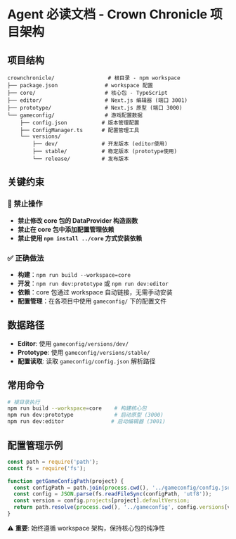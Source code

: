 # Agent 必读文档 - Crown Chronicle 项目架构

## 项目结构
```
crownchronicle/                 # 根目录 - npm workspace
├── package.json               # workspace 配置
├── core/                      # 核心包 - TypeScript
├── editor/                    # Next.js 编辑器 (端口 3001)
├── prototype/                 # Next.js 原型 (端口 3000)
└── gameconfig/                # 游戏配置数据
    ├── config.json           # 版本管理配置
    ├── ConfigManager.ts      # 配置管理工具
    └── versions/
        ├── dev/              # 开发版本 (editor使用)
        ├── stable/           # 稳定版本 (prototype使用)
        └── release/          # 发布版本
```

## 关键约束

### 🚫 禁止操作
- **禁止修改 core 包的 DataProvider 构造函数**
- **禁止在 core 包中添加配置管理依赖**
- **禁止使用 `npm install ../core` 方式安装依赖**

### ✅ 正确做法
- **构建**：`npm run build --workspace=core`
- **开发**：`npm run dev:prototype` 或 `npm run dev:editor`
- **依赖**：core 包通过 workspace 自动链接，无需手动安装
- **配置管理**：在各项目中使用 `gameconfig/` 下的配置文件

## 数据路径
- **Editor**: 使用 `gameconfig/versions/dev/`
- **Prototype**: 使用 `gameconfig/versions/stable/`
- **配置读取**: 读取 `gameconfig/config.json` 解析路径

## 常用命令
```bash
# 根目录执行
npm run build --workspace=core    # 构建核心包
npm run dev:prototype             # 启动原型 (3000)
npm run dev:editor               # 启动编辑器 (3001)
```

## 配置管理示例
```javascript
const path = require('path');
const fs = require('fs');

function getGameConfigPath(project) {
  const configPath = path.join(process.cwd(), '../gameconfig/config.json');
  const config = JSON.parse(fs.readFileSync(configPath, 'utf8'));
  const version = config.projects[project].defaultVersion;
  return path.resolve(process.cwd(), '../gameconfig', config.versions[version].path);
}
```

⚠️ **重要**: 始终遵循 workspace 架构，保持核心包的纯净性
